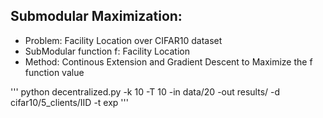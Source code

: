 ## Submodular Maximization:
- Problem: Facility Location over CIFAR10 dataset
- SubModular function f: Facility Location
- Method: Continous Extension and Gradient Descent to Maximize the f function value   

'''
python decentralized.py -k 10 -T 10 -in data/20 -out results/ -d cifar10/5_clients/IID -t exp
'''